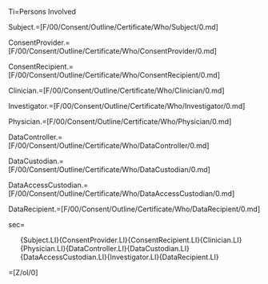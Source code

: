 Ti=Persons Involved

Subject.=[F/00/Consent/Outline/Certificate/Who/Subject/0.md]

ConsentProvider.=[F/00/Consent/Outline/Certificate/Who/ConsentProvider/0.md]

ConsentRecipient.=[F/00/Consent/Outline/Certificate/Who/ConsentRecipient/0.md]

Clinician.=[F/00/Consent/Outline/Certificate/Who/Clinician/0.md]

Investigator.=[F/00/Consent/Outline/Certificate/Who/Investigator/0.md]

Physician.=[F/00/Consent/Outline/Certificate/Who/Physician/0.md]

DataController.=[F/00/Consent/Outline/Certificate/Who/DataController/0.md]

DataCustodian.=[F/00/Consent/Outline/Certificate/Who/DataCustodian/0.md]

DataAccessCustodian.=[F/00/Consent/Outline/Certificate/Who/DataAccessCustodian/0.md]

DataRecipient.=[F/00/Consent/Outline/Certificate/Who/DataRecipient/0.md]

sec=<ol>{Subject.LI}{ConsentProvider.LI}{ConsentRecipient.LI}{Clinician.LI}{Physician.LI}{DataController.LI}{DataCustodian.LI}{DataAccessCustodian.LI}{Investigator.LI}{DataRecipient.LI}</ol>

=[Z/ol/0]
